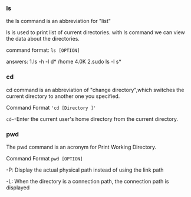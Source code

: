 ### ls

the ls command is an abbreviation for "list"

ls is used to print list of current directories. with ls command we can view the data about the directories.

command format:
` ls [OPTION] `

answers:
1.ls -h -l d* /home
    4.0K
2.sudo ls -l s*

### cd
cd command is an 
abbreviation of "change directory",which switches the current directory to another one you specified.


Command Format
`'cd [Directory ]'`

`cd~`-Enter the current user's home directory from the current directory.

### pwd
The pwd command is an acronym for Print Working Directory.


Command Format
`pwd [OPTION]`

-P:
Display the actual physical path instead of using the link path

-L:
When the directory is a connection path, the connection path is displayed
